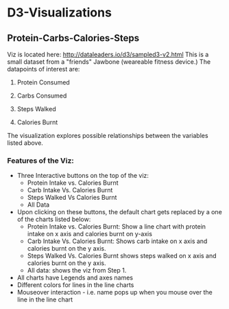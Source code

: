 # D3-Visualizations

## Protein-Carbs-Calories-Steps 
Viz is located here: http://dataleaders.io/d3/sampled3-v2.html
This is a small dataset from a "friends" Jawbone (weareable fitness device.) The datapoints of interest are:

1. Protein Consumed

2. Carbs Consumed

3. Steps Walked

4. Calories Burnt

The visualization explores possible relationships between the variables listed above. 

### Features of the Viz:
- Three Interactive buttons on the top of the viz:
    - Protein Intake vs. Calories Burnt
    - Carb Intake Vs. Calories Burnt
    - Steps Walked Vs Calories Burnt
    - All Data
- Upon clicking on these buttons, the default chart gets replaced by a one of the charts listed below:
    - Protein Intake vs. Calories Burnt: Show a line chart with protein intake on x axis and calories burnt on y-axis
    - Carb Intake Vs. Calories Burnt: Shows carb intake on x axis and calories burnt on the y axis.
    - Steps Walked Vs. Calories Burnt shows steps walked on x axis and calories burnt on the y axis.
    - All data: shows the viz from Step 1.
- All charts have Legends and axes names
- Different colors for lines in the line charts
- Mouseover interaction - i.e. name pops up when you mouse over the line in the line chart

